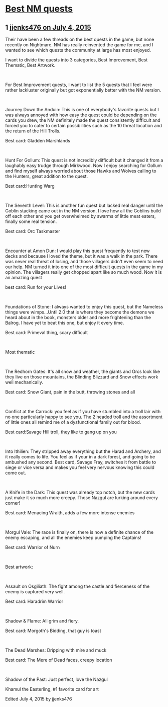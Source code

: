 # [Best NM quests](https://community.fantasyflightgames.com/topic/181799-best-nm-quests/)

## 1 [jjenks476 on July 4, 2015](https://community.fantasyflightgames.com/topic/181799-best-nm-quests/?do=findComment&comment=1680721)

Their have been a few threads on the best quests in the game, but none recently on Nightmare. NM has really reinvented the game for me, and I wanted to see which quests the community at large has most enjoyed.

I want to divide the quests into 3 categories, Best Improvement, Best Thematic, Best Artwork.

 

For Best Improvement quests, I want to list the 5 quests that I feel were rather lackluster originally but got exponentially better with the NM version.

 

Journey Down the Anduin: This is one of everybody's favorite quests but I was always annoyed with how easy the quest could be depending on the cards you drew, the NM definitely made the quest consistently difficult and forced you to cater to certain possibilities such as the 10 threat location and the return of the Hill Trolls.

Best card: Gladden Marshlands

 

Hunt For Gollum: This quest is not incredibly difficult but it changed it from a laughably easy trudge through Mirkwood. Now I enjoy searching for Gollum and find myself always worried about those Hawks and Wolves calling to the Hunters, great addition to the quest.

Best card:Hunting Warg

 

The Seventh Level: This is another fun quest but lacked real danger until the Goblin stacking came out in the NM version. I love how all the Goblins build off each other and you get overwhelmed by swarms of little meat eaters, finally some real tension.

Best card: Orc Taskmaster

 

Encounter at Amon Dun: I would play this quest frequently to test new decks and because I loved the theme, but it was a walk in the park. There was never real threat of losing, and those villagers didn't even seem to need our help. NM turned it into one of the most difficult quests in the game in my opinion. The villagers really get chopped apart like so much wood. Now it is an amazing quest

best card: Run for your Lives! 

 

Foundations of Stone: I always wanted to enjoy this quest, but the Nameless things were wimps...Until 2.0 that is where they become the demons we heard about in the book, monsters older and more frightening than the Balrog. I have yet to beat this one, but enjoy it every time.

Best card: Primeval thing, scary difficult

 

Most thematic

 

The Redhorn Gates: It's all snow and weather, the giants and Orcs look like they live on those mountains, the Blinding Blizzard and Snow effects work well mechanically.

Best card: Snow Giant, pain in the butt, throwing stones and all

 

Conflict at the Carrock: you feel as if you have stumbled into a troll lair with no one particularly happy to see you. The 2 headed troll and the assortment of little ones all remind me of a dysfunctional family out for blood.

Best card:Savage Hill troll, they like to gang up on you

 

Into Ithilien: They stripped away everything but the Harad and Archery, and it really comes to life. You feel as if your in a dark forest, and going to be ambushed any second. Best card, Savage Fray, switches it from battle to siege or vice versa and makes you feel very nervous knowing this could come out.

 

A Knife in the Dark: This quest was already top notch, but the new cards just make it so much more creepy. Those Nazgul are lurking around every corner!

Best card: Menacing Wraith, adds a few more intense enemies

 

Morgul Vale: The race is finally on, there is now a definite chance of the enemy escaping, and all the enemies keep pumping the Captains! 

Best card: Warrior of Nurn

 

Best artwork:

 

Assault on Osgiliath: The fight among the castle and fierceness of the enemy is captured very well.

Best card: Haradrim Warrior

 

Shadow & Flame: All grim and fiery.

Best card: Morgoth's Bidding, that guy is toast

 

The Dead Marshes: Dripping with mire and muck

Best card: The Mere of Dead faces, creepy location

 

Shadow of the Past: Just perfect, love the Nazgul

Khamul the Easterling, #1 favorite card for art

Edited July 4, 2015 by jjenks476

